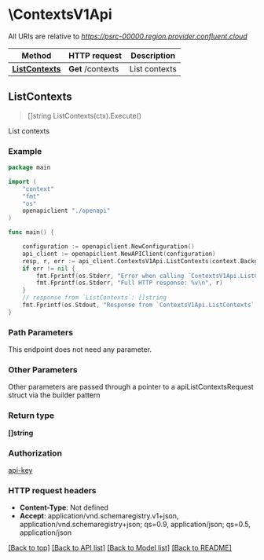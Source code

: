 # \ContextsV1Api

All URIs are relative to *https://psrc-00000.region.provider.confluent.cloud*

Method | HTTP request | Description
------------- | ------------- | -------------
[**ListContexts**](ContextsV1Api.md#ListContexts) | **Get** /contexts | List contexts



## ListContexts

> []string ListContexts(ctx).Execute()

List contexts



### Example

```go
package main

import (
    "context"
    "fmt"
    "os"
    openapiclient "./openapi"
)

func main() {

    configuration := openapiclient.NewConfiguration()
    api_client := openapiclient.NewAPIClient(configuration)
    resp, r, err := api_client.ContextsV1Api.ListContexts(context.Background()).Execute()
    if err != nil {
        fmt.Fprintf(os.Stderr, "Error when calling `ContextsV1Api.ListContexts``: %v\n", err)
        fmt.Fprintf(os.Stderr, "Full HTTP response: %v\n", r)
    }
    // response from `ListContexts`: []string
    fmt.Fprintf(os.Stdout, "Response from `ContextsV1Api.ListContexts`: %v\n", resp)
}
```

### Path Parameters

This endpoint does not need any parameter.

### Other Parameters

Other parameters are passed through a pointer to a apiListContextsRequest struct via the builder pattern


### Return type

**[]string**

### Authorization

[api-key](../README.md#api-key)

### HTTP request headers

- **Content-Type**: Not defined
- **Accept**: application/vnd.schemaregistry.v1+json, application/vnd.schemaregistry+json; qs=0.9, application/json; qs=0.5, application/json

[[Back to top]](#) [[Back to API list]](../README.md#documentation-for-api-endpoints)
[[Back to Model list]](../README.md#documentation-for-models)
[[Back to README]](../README.md)

